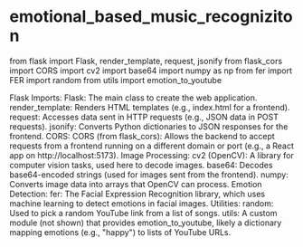 # emotional_based_music_recogniziton

from flask import Flask, render_template, request, jsonify
from flask_cors import CORS
import cv2
import base64
import numpy as np
from fer import FER
import random
from utils import emotion_to_youtube

Flask Imports:
Flask: The main class to create the web application.
render_template: Renders HTML templates (e.g., index.html for a frontend).
request: Accesses data sent in HTTP requests (e.g., JSON data in POST requests).
jsonify: Converts Python dictionaries to JSON responses for the frontend.
CORS:
CORS (from flask_cors): Allows the backend to accept requests from a frontend running on a different domain or port (e.g., a React app on http://localhost:5173).
Image Processing:
cv2 (OpenCV): A library for computer vision tasks, used here to decode images.
base64: Decodes base64-encoded strings (used for images sent from the frontend).
numpy: Converts image data into arrays that OpenCV can process.
Emotion Detection:
fer: The Facial Expression Recognition library, which uses machine learning to detect emotions in facial images.
Utilities:
random: Used to pick a random YouTube link from a list of songs.
utils: A custom module (not shown) that provides emotion_to_youtube, likely a dictionary mapping emotions (e.g., "happy") to lists of YouTube URLs.